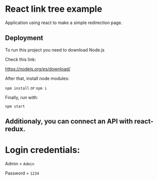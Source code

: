# React link tree example

Application using react to make a simple redirection page.

## Deployment

To run this project you need to download Node.js

Check this link:

https://nodejs.org/es/download/

After that, install node modules:

`npm install` or `npm i`

Finally, run with:

`npm start`

## Additionaly, you can connect an API with react-redux.

# Login credentials:

Admin = `Admin`

Password = `1234`
